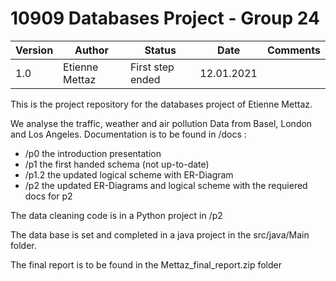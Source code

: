 # 10909 Databases Project - Group 24

| Version | Author | Status | Date | Comments |
| ------- | ----- | ------ | ----- | --------- |
|  1.0    |  Etienne Mettaz | First step ended | 12.01.2021 | |


This is the project repository for the databases project of Etienne Mettaz.

We analyse the traffic, weather and air pollution Data from Basel, London and Los Angeles.
Documentation is to be found in /docs :
 - /p0    the introduction presentation
 - /p1    the first handed schema (not up-to-date)
 - /p1.2  the updated logical scheme with ER-Diagram
 - /p2    the updated ER-Diagrams and logical scheme with the requiered docs for p2

The data cleaning code is in a Python project in /p2

The data base is set and completed in a java project in the src/java/Main folder.

The final report is to be found in the Mettaz_final_report.zip folder